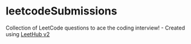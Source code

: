 # leetcodeSubmissions
Collection of LeetCode questions to ace the coding interview! - Created using [LeetHub v2](https://github.com/arunbhardwaj/LeetHub-2.0)
